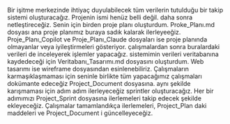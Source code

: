 Bir işitme merkezinde ihtiyaç duyulabilecek tüm verilerin tutulduğu bir takip sistemi oluşturacağız. Projenin ismi henüz belli değil. daha sonra netleştireceğiz. Senin için birden proje planı oluşturdum. Proke_Planı.md dosyası ana proje planımız buraya sadık kalarak ilerleyeeğiz. Proje_Planı_Copilot ve Proje_Planı_Claude dosyaları ise proje planında olmayanlar veya iyileştirmeleri gösteriyor. çalışmalardan sonra buralardaki verileri de inceleyerek işlemler yapacağız. sistemimin verileri veritabanına kaydedeceği için Veritabanı_Tasarımı.md dosyasını oluşturdum. Web tasarımı ise wireframe dosyasından esinlenebiliriz. Çalışmaların karmaşıklaşmaması için seninle birlikte tüm yapacağımız çalışmaları dokümante edeceğiz Project_Document dosyasına. aynı şekilde karışmaması için adım adım ilerleyeceğiz sprintler oluşturacağız. 
Her bir adımımızı Project_Sprint dosyasına ilerlemeleri takip edecek şekilde ekleyeceğiz. Çalışmalar tamamlandıkça ilerlemeleri, Project_Plan daki maddeleri ve Project_Document i güncelleyeceğiz.